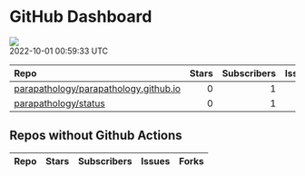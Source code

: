 GitHub Dashboard
================

![](https://github.com/parapathology/status/workflows/Render%20Status/badge.svg)  
2022-10-01 00:59:33 UTC

| Repo                                                                                              | Stars | Subscribers | Issues | Forks | Status                                                                                                                                                                                       | Commit                                                                                                                                                                   |
| :------------------------------------------------------------------------------------------------ | ----: | ----------: | -----: | ----: | :------------------------------------------------------------------------------------------------------------------------------------------------------------------------------------------- | :----------------------------------------------------------------------------------------------------------------------------------------------------------------------- |
| [parapathology/parapathology.github.io](https://github.com/parapathology/parapathology.github.io) |     0 |           1 |      0 |     0 | [![](https://github.com/parapathology/parapathology.github.io/workflows/pages-build-deployment/badge.svg)](https://github.com/parapathology/parapathology.github.io/actions/runs/1777468248) | <a href="https://github.com/parapathology/parapathology.github.io/commit/416870a3c7ef4b5b6b5a83f59c820f57f91df156" title="Create googlefdf78975d31d4cca.html">416870</a> |
| [parapathology/status](https://github.com/parapathology/status)                                   |     0 |           1 |      0 |     0 | [![](https://github.com/parapathology/status/workflows/Render%20Status/badge.svg)](https://github.com/parapathology/status/actions/runs/3162572578)                                          | <a href="https://github.com/parapathology/status/commit/492baf32e824a9dd9127fc06a65dd3d5becb4d73" title="[status] 2022-09-01 00:36:10 UTC">492baf</a>                    |

## Repos without Github Actions

| Repo | Stars | Subscribers | Issues | Forks |
| :--- | ----: | ----------: | -----: | ----: |
